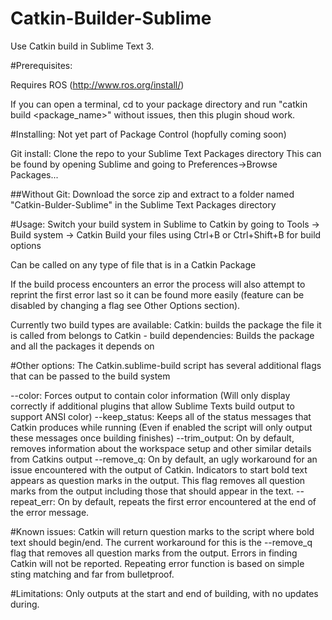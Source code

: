 # Catkin-Builder-Sublime

Use Catkin build in Sublime Text 3.

#Prerequisites:

Requires ROS (http://www.ros.org/install/)

If you can open a terminal, cd to your package directory and run "catkin build <package_name>" without issues, then this plugin shoud work.

#Installing:
  Not yet part of Package Control (hopfully coming soon)
  
  Git install:
    Clone the repo to your Sublime Text Packages directory
    This can be found by opening Sublime and going to Preferences->Browse Packages...
    
  ##Without Git:
    Download the sorce zip and extract to a folder named "Catkin-Bulder-Sublime" in the Sublime Text Packages directory

#Usage:
  Switch your build system in Sublime to Catkin by going to Tools -> Build system -> Catkin
  Build your files using Ctrl+B or Ctrl+Shift+B for build options
  
  Can be called on any type of file that is in a Catkin Package
  
  If the build process encounters an error the process will also attempt to reprint the first error last so it can be found more easily (feature can be disabled by changing a flag see Other Options section).
  
  Currently two build types are available:
    Catkin: builds the package the file it is called from belongs to
    Catkin - build dependencies: Builds the package and all the packages it depends on
    
#Other options:
  The Catkin.sublime-build script has several additional flags that can be passed to the build system

  --color: Forces output to contain color information (Will only display correctly if additional plugins that allow Sublime Texts build output to support ANSI color)
  --keep_status: Keeps all of the status messages that Catkin produces while running (Even if enabled the script will only output these messages once building finishes)
  --trim_output: On by default, removes information about the workspace setup and other similar details from Catkins output
  --remove_q: On by default, an ugly workaround for an issue encountered with the output of Catkin. Indicators to start bold text appears as question marks in the output. This flag removes all question marks from the output including those that should appear in the text.
  --repeat_err: On by default, repeats the first error encountered at the end of the error message.
  
#Known issues: 
  Catkin will return question marks to the script where bold text should begin/end. The current workaround for this is the --remove_q flag that removes all question marks from the output.
  Errors in finding Catkin will not be reported.
  Repeating error function is based on simple sting matching and far from bulletproof.

#Limitations:
  Only outputs at the start and end of building, with no updates during.
